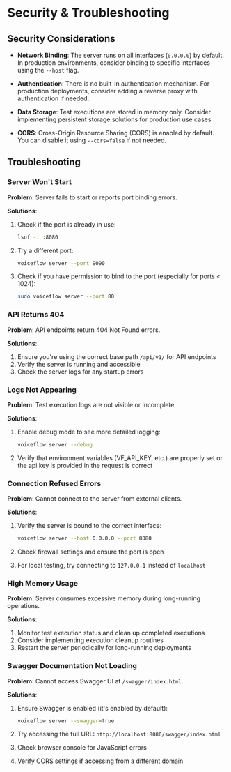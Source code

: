 # Security & Troubleshooting

## Security Considerations

- **Network Binding**: The server runs on all interfaces (`0.0.0.0`) by default. In production environments, consider binding to specific interfaces using the `--host` flag.

- **Authentication**: There is no built-in authentication mechanism. For production deployments, consider adding a reverse proxy with authentication if needed.

- **Data Storage**: Test executions are stored in memory only. Consider implementing persistent storage solutions for production use cases.

- **CORS**: Cross-Origin Resource Sharing (CORS) is enabled by default. You can disable it using `--cors=false` if not needed.

## Troubleshooting

### Server Won't Start

**Problem**: Server fails to start or reports port binding errors.

**Solutions**:

1. Check if the port is already in use:
   ```bash
   lsof -i :8080
   ```

2. Try a different port:
   ```bash
   voiceflow server --port 9090
   ```

3. Check if you have permission to bind to the port (especially for ports < 1024):
   ```bash
   sudo voiceflow server --port 80
   ```

### API Returns 404

**Problem**: API endpoints return 404 Not Found errors.

**Solutions**:

1. Ensure you're using the correct base path `/api/v1/` for API endpoints
2. Verify the server is running and accessible
3. Check the server logs for any startup errors

### Logs Not Appearing

**Problem**: Test execution logs are not visible or incomplete.

**Solutions**:

1. Enable debug mode to see more detailed logging:
   ```bash
   voiceflow server --debug
   ```

2. Verify that environment variables (VF_API_KEY, etc.) are properly set or the api key is provided in the request is correct

### Connection Refused Errors

**Problem**: Cannot connect to the server from external clients.

**Solutions**:

1. Verify the server is bound to the correct interface:
   ```bash
   voiceflow server --host 0.0.0.0 --port 8080
   ```

2. Check firewall settings and ensure the port is open
3. For local testing, try connecting to `127.0.0.1` instead of `localhost`

### High Memory Usage

**Problem**: Server consumes excessive memory during long-running operations.

**Solutions**:

1. Monitor test execution status and clean up completed executions
2. Consider implementing execution cleanup routines
3. Restart the server periodically for long-running deployments

### Swagger Documentation Not Loading

**Problem**: Cannot access Swagger UI at `/swagger/index.html`.

**Solutions**:

1. Ensure Swagger is enabled (it's enabled by default):
   ```bash
   voiceflow server --swagger=true
   ```

2. Try accessing the full URL: `http://localhost:8080/swagger/index.html`
3. Check browser console for JavaScript errors
4. Verify CORS settings if accessing from a different domain
